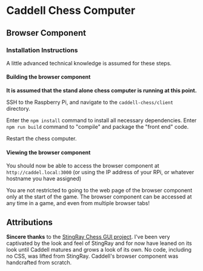 
# Caddell Chess Computer

## Browser Component

### Installation Instructions

A little advanced technical knowledge is assumed for these steps.

#### Building the browser component

**It is assumed that the stand alone chess computer is running at this point.**

SSH to the Raspberry Pi, and navigate to the `caddell-chess/client` directory.

Enter the `npm install` command to install all necessary dependencies.
Enter `npm run build` command to "compile" and package the "front end" code.

Restart the chess computer.

#### Viewing the browser component

You should now be able to access the browser component at `http://caddel.local:3000` (or using
the IP address of your RPi, or whatever hostname you have assigned)

You are not restricted to going to the web page of the browser component only at the start of the game. The
browser component can be accessed at any time in a game, and even from multiple browser tabs!

## Attributions

**Sincere thanks** to the [StingRay Chess GUI project](http://www.stingraychess.org/). I've been very
captivated by the look and feel of StingRay and for now have leaned on its look until Caddell matures
and grows a look of its own.
No code, including no CSS, was lifted from StingRay. Caddell's browser component was handcrafted from scratch.
